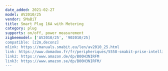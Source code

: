 ```yaml
---
date_added: 2021-02-27
model: AV2010/25
vendor: SMaBiT
title: Smart Plug 16A with Metering
category: plug
supports: on/off, power measurement
zigbeemodel: ['AV2010/25', '902010/25]
compatible: [z2m,deconz]
mlink: https://manuals.smabit.eu/len/av2010_25.html
link: https://www.domadoo.fr/fr/peripheriques/5558-smabit-prise-intelligente-zigbee-onoff-16a-mesure-consommation-8023874395838.html
link2: https://www.amazon.de/dp/B00H3NIRFM
link3: https://www.amazon.se/dp/B00H3NIRFM/ 
---
```


